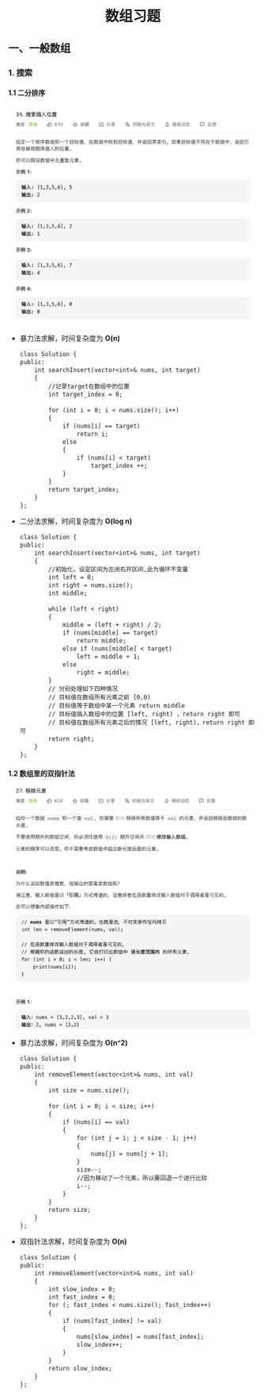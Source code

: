 <!--
 * @Author: yinzhicun
 * @Date: 2021-04-04 09:36:07
 * @LastEditTime: 2021-04-04 11:24:40
 * @LastEditors: Please set LastEditors
 * @Description: In User Settings Edit
 * @FilePath: /Leetcode_Note/data_structure/note_array.md
-->

# <center>数组习题</center>

## 一、一般数组

### 1. 搜索
#### 1.1 二分排序
![avastar](./picture/35.png)
  - 暴力法求解，时间复杂度为 **O(n)** 

    ```
    class Solution {
    public:
        int searchInsert(vector<int>& nums, int target) 
        {
            //记录target在数组中的位置
            int target_index = 0;

            for (int i = 0; i < nums.size(); i++)
            {
                if (nums[i] == target)
                    return i;
                else
                {
                    if (nums[i] < target)
                        target_index ++;
                }
            }
            return target_index;
        }
    };
    ```
  - 二分法求解，时间复杂度为 **O(log n)**

    ```
    class Solution {
    public:
        int searchInsert(vector<int>& nums, int target) 
        {
            //初始化，设定区间为左闭右开区间,此为循环不变量
            int left = 0;
            int right = nums.size();
            int middle;

            while (left < right)
            {
                middle = (left + right) / 2;
                if (nums[middle] == target)
                    return middle;
                else if (nums[middle] < target)
                    left = middle + 1;
                else
                    right = middle;
            }
            // 分别处理如下四种情况
            // 目标值在数组所有元素之前 [0,0)
            // 目标值等于数组中某一个元素 return middle
            // 目标值插入数组中的位置 [left, right) ，return right 即可
            // 目标值在数组所有元素之后的情况 [left, right)，return right 即可
            return right;
        }
    };
    ```

#### 1.2 数组里的双指针法
![avastar](./picture/27.png)
  - 暴力法求解，时间复杂度为 **O(n^2)** 

    ```
    class Solution {
    public:
        int removeElement(vector<int>& nums, int val) 
        {
            int size = nums.size();

            for (int i = 0; i < size; i++)
            {
                if (nums[i] == val)
                {
                    for (int j = i; j < size - 1; j++)
                    {
                        nums[j] = nums[j + 1];
                    }
                    size--;
                    //因为移动了一个元素，所以要回退一个进行比较
                    i--;
                }
            }
            return size;
        }
    };
    ```

  - 双指针法求解，时间复杂度为 **O(n)**

    ```
    class Solution {
    public:
        int removeElement(vector<int>& nums, int val) 
        {
            int slow_index = 0;
            int fast_index = 0;
            for (; fast_index < nums.size(); fast_index++)
            {   
                if (nums[fast_index] != val)
                {
                    nums[slow_index] = nums[fast_index];
                    slow_index++;
                }
            }
            return slow_index;
        }
    };
    ```